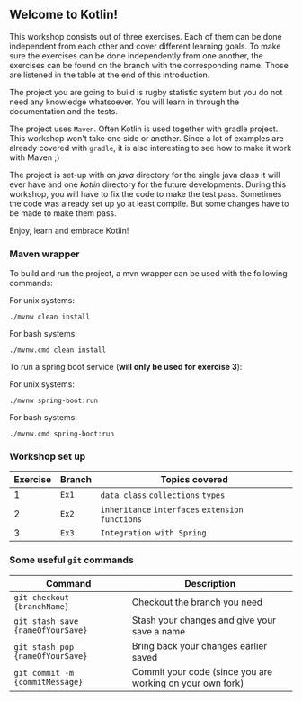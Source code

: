 ## Welcome to Kotlin!

This workshop consists out of three exercises. Each of them can be done independent from each other and cover different learning goals.
To make sure the exercises can be done independently from one another, the exercises can be found on the branch with the corresponding name.
Those are listened in the table at the end of this introduction.

The project you are going to build is rugby statistic system but you do not need any knowledge whatsoever. You will learn in through the documentation and the tests.

The project uses `Maven`. Often Kotlin is used together with gradle project. This workshop won't take one side or another. 
Since a lot of examples are already covered with `gradle`, it is also interesting to see how to make it work with Maven ;)

The project is set-up with on _java_ directory for the single java class it will ever have and one _kotlin_ directory for the future developments.
During this workshop, you will have to fix the code to make the test pass. Sometimes the code was already set up yo at least compile. But some changes have to be made to make them pass.


Enjoy, learn and embrace Kotlin!

### Maven wrapper
To build and run the project, a mvn wrapper can be used with the following commands:

For unix systems:
```commandline 
./mvnw clean install
```

For bash systems:
```commandline 
./mvnw.cmd clean install
```

To run a spring boot service (**will only be used for exercise 3**):

For unix systems:
```commandline
./mvnw spring-boot:run
```

For bash systems:
```commandline
./mvnw.cmd spring-boot:run
```

### Workshop set up 

| Exercise | Branch | Topics covered | 
|---|-------|------------------------------------|
| 1 | `Ex1` | `data class` `collections` `types` |
| 2 | `Ex2` |`inheritance` `interfaces` `extension functions` |
| 3 | `Ex3` |`Integration with Spring` |

### Some useful `git` commands
| Command | Description |
|-----------------------------|------------------------------|
| `git checkout {branchName}` | Checkout the branch you need |
| `git stash save {nameOfYourSave}` | Stash your changes and give your save a name |
| `git stash pop {nameOfYourSave}`  | Bring back your changes earlier saved |
| `git commit -m {commitMessage}`   | Commit your code (since you are working on your own fork)|
